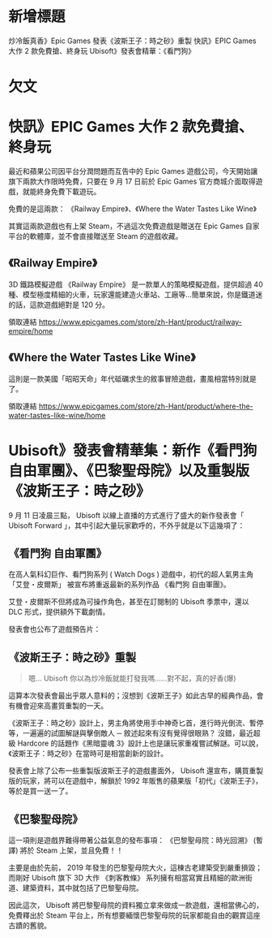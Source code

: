 # 新增標題

炒冷飯真香》Epic Games 發表《波斯王子：時之砂》重製
快訊》EPIC Games 大作 2 款免費搶、終身玩
Ubisoft》發表會精華：《看門狗》

# 欠文


# 快訊》EPIC Games 大作 2 款免費搶、終身玩
最近和蘋果公司因平台分潤問題而互告中的 Epic Games 遊戲公司，今天開始讓旗下兩款大作限時免費，只要在 9 月 17 日前於 Epic Games 官方商城介面取得遊戲，就能終身免費下載遊玩。

免費的是這兩款： 《Railway Empire》、《Where the Water Tastes Like Wine》

其實這兩款遊戲也有上架 Steam，不過這次免費遊戲是贈送在 Epic Games 自家平台的軟體庫，並不會直接贈送至 Steam 的遊戲收藏。


## 《Railway Empire》
3D 鐵路模擬遊戲 《Railway Empire》 是一款單人的策略模擬遊戲，提供超過 40 種、模型極度精細的火車，玩家還能建造火車站、工廠等...簡單來說，你是鐵道迷的話，這款遊戲絕對是 120 分。

領取連結
 https://www.epicgames.com/store/zh-Hant/product/railway-empire/home 

## 《Where the Water Tastes Like Wine》
這則是一款美國「昭昭天命」年代砥礪求生的敘事冒險遊戲，畫風相當特別就是了。

領取連結
https://www.epicgames.com/store/zh-Hant/product/where-the-water-tastes-like-wine/home



# Ubisoft》發表會精華集：新作《看門狗 自由軍團》、《巴黎聖母院》以及重製版《波斯王子：時之砂》

 9 月 11 日凌晨三點， Ubisoft 以線上直播的方式進行了盛大的新作發表會「 Ubisoft Forward  」，其中引起大量玩家歡呼的，不外乎就是以下這幾項了：

## 《看門狗 自由軍團》
在高人氣科幻巨作、看門狗系列 ( Watch Dogs ) 遊戲中，初代的超人氣男主角 「艾登・皮爾斯」 被宣布將重返最新的系列作品 《看門狗 自由軍團》。

艾登・皮爾斯不但將成為可操作角色，甚至在訂閱制的 Ubisoft 季票中，還以 DLC 形式，提供額外下載劇情。

發表會也公布了遊戲預告片：


## 《波斯王子：時之砂》重製
> 嗯... Ubisoft 你以為炒冷飯就能打發我嗎......對不起，真的好香(爆)

這算本次發表會最出乎眾人意料的；沒想到《波斯王子》如此古早的經典作品，會有機會迎來高畫質重製的一天。

《波斯王子：時之砂》設計上，男主角將使用手中神奇匕首，進行時光倒流、暫停等，一遍遍的試圖解謎與擊倒敵人 ─ 敘述起來有沒有覺得很眼熟？ 沒錯，最近超級 Hardcore 的話題作《黑暗靈魂 3》設計上也是讓玩家重複嘗試解謎。可以說，《波斯王子：時之砂》在當時可是相當創新的設計。

發表會上除了公布一些重製版波斯王子的遊戲畫面外， Ubisoft 還宣布，購買重製版的玩家，將可以在遊戲中，解鎖於 1992 年販售的蘋果版「初代」《波斯王子》，等於是買一送一了。

## 《巴黎聖母院》
這一項則是遊戲界難得帶著公益氣息的發布事項： 《巴黎聖母院：時光回溯》 (暫譯) 將於 Steam 上架，並且免費！！

主要是由於先前， 2019 年發生的巴黎聖母院大火，這棟古老建築受到嚴重損毀；而剛好 Ubisoft 旗下 3D 大作 《刺客教條》 系列擁有相當寫實且精細的歐洲街道、建築資料，其中就包括了巴黎聖母院。

因此這次， Ubisoft 將巴黎聖母院的資料獨立拿來做成一款遊戲，還相當佛心的，免費釋出於 Steam 平台上，所有想要緬懷巴黎聖母院的玩家都能自由的觀賞這座古蹟的舊貌。